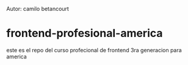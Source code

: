 Autor: camilo betancourt

frontend-profesional-america
============================

este es el repo del curso profecional de frontend 3ra generacion para america
